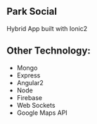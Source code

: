 ## Park Social

Hybrid App built with Ionic2

<h2>Other Technology:</h2>
<ul>
    <li>Mongo</li>
    <li>Express</li>
    <li>Angular2</li>
    <li>Node</li>
    <li>Firebase</li>
    <li>Web Sockets</li>
    <li>Google Maps API</li>
</ul>
